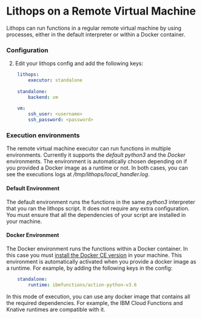 # Lithops on a Remote Virtual Machine

Lithops can run functions in a regular remote virtual machine by using processes, either in the default interpreter or within a Docker container.


### Configuration

2. Edit your lithops config and add the following keys:

```yaml
    lithops:
        executor: standalone
    
    standalone:
        backend: vm
        
    vm:
        ssh_user: <username>
        ssh_password: <password>
```


### Execution environments

The remote virtual machine executor can run functions in multiple environments. Currently it supports the *default python3* and the *Docker* environments. The environment is automatically chosen depending on if you provided a Docker image as a runtime or not. In both cases, you can see the executions logs at */tmp/lithops/local_handler.log*.

#### Default Environment
The default environment runs the functions in the same *python3* interpreter that you ran the lithops script.
It does not require any extra configuration. You must ensure that all the dependencies of your script are installed in your machine.

#### Docker Environment
The Docker environment runs the functions within a Docker container. In this case you must [install the Docker CE version](https://docs.docker.com/get-docker/) in your machine. This environment is automatically activated when you provide a docker image as a runtime. For example, by adding the following keys in the config:

```yaml
    standalone:
        runtime: ibmfunctions/action-python-v3.6
```

In this mode of execution, you can use any docker image that contains all the required dependencies. For example, the IBM Cloud Functions and Knative runtimes are compatible with it.
